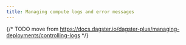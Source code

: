 ```yaml
---
title: Managing compute logs and error messages
---
```


{/* TODO move from https://docs.dagster.io/dagster-plus/managing-deployments/controlling-logs */}